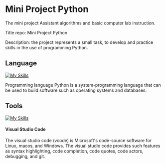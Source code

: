 # Mini Project Python
The mini project Assistant algorithms and basic computer lab instruction.
 
Title repo: Mini Project Python
 
Description: the project represents a small task, to develop and practice skills in the use of programming Python.

## Language
[![My Skills](https://skillicons.dev/icons?i=python)](https://skillicons.dev)

Programming language Python is a system-programming language that can be used to build software such as operating systems and databases.

## Tools
[![My Skills](https://skillicons.dev/icons?i=vscode,git,github)](https://skillicons.dev)

#### Visual Studio Code
The visual studio code (vcode) is Microsoft's code-source software for Linux, macos, and Windows. The visual studio code provides such features as syntax highlighting, code completion, code quotes, code actors, debugging, and git.
